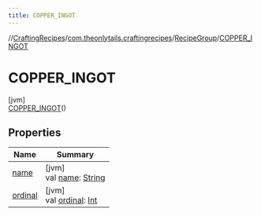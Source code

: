 ```yaml
---
title: COPPER_INGOT
---
```

//[CraftingRecipes](../../../../index.html)/[com.theonlytails.craftingrecipes](../../index.html)/[RecipeGroup](../index.html)/[COPPER_INGOT](index.html)



# COPPER_INGOT



[jvm]\
[COPPER_INGOT](index.html)()



## Properties


| Name | Summary |
|---|---|
| [name](name.html) | [jvm]<br>val [name](name.html): [String](https://kotlinlang.org/api/latest/jvm/stdlib/kotlin/-string/index.html) |
| [ordinal](ordinal.html) | [jvm]<br>val [ordinal](ordinal.html): [Int](https://kotlinlang.org/api/latest/jvm/stdlib/kotlin/-int/index.html) |

